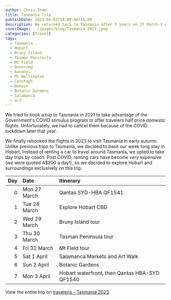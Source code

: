 ```yaml
---
author: Chris Tham
title: Tasmania Trip
publishDate: 2023-04-03T18:00:00+11:00
description: We returned back to Tasmania after 5 years on 27 March-3 April 2023 to discover what has changed since the COVID lockdown.
coverImage: ../images/blog/Tasmania 2023.jpeg
categories: [Travel]
tags:
  - Tasmania
  - Hobart
  - Bruny Island
  - Tasman Peninsula
  - Mt Field
  - Bonorong
  - kunanyi
  - Mt Wellington
  - Cenotaph
  - Domain
  - Botanic Gardens
  - Salamanca
  - art
---
```

We tried to book a trip to Tasmania in 2021 to take advantage of the Government's COVID stimulus program to offer travelers half price domestic flights. Unfortunately, we had to cancel them because of the COVID lockdown later that year.

We finally rebooked the flights in 2023 to visit Tasmania in early autumn. Unlike previous trips to Tasmania, we decided to base our week long stay in Hobart. Instead of renting a car to travel around Tasmania, we opted to take day trips by coach. Post COVID, renting cars have become very expensive (we were quoted A$200 a day!), so we decided to explore Hobart and surroundings exclusively on this trip.

| Day | Date | Itinerary |
| ---: | :---- | :--------- |
| 0 | Mon 27 March | Qantas SYD-HBA QF1541 |
| 1 | Tue 28 March | Explore Hobart CBD |
| 2 | Wed 29 March | Bruny Island tour |
| 3 | Thu 30 March | Tasman Peninsula tour |
| 4 | Fri 31 March | Mt Field tour |
| 5 | Sat 1 April | Salamanca Markets and Art Walk |
| 6 | Sun 2 April | Botanic Gardens |
| 7 | Mon 3 April | Hobart waterfront, then Qantas HBA-SYD QF1540 |

View the entire trip on [travelens - Tasmania 2023](https://travelens.github.io/tasmania-2023/index.html)
